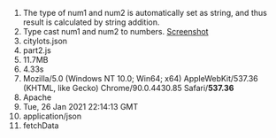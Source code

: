 1. The type of num1 and num2 is automatically set as string, and thus result is calculated by string addition.
2. Type cast num1 and num2 to numbers. [Screenshot](https://github.com/ycc0571/sp21-cse110-lab4/blob/master/part3/p3-3.png)
3. citylots.json
4. part2.js
5. 11.7MB
6. 4.33s
7. Mozilla/5.0 (Windows NT 10.0; Win64; x64) AppleWebKit/537.36 (KHTML, like Gecko) Chrome/90.0.4430.85 Safari/**537.36**
8. Apache
9. Tue, 26 Jan 2021 22:14:13 GMT
10. application/json
11. fetchData